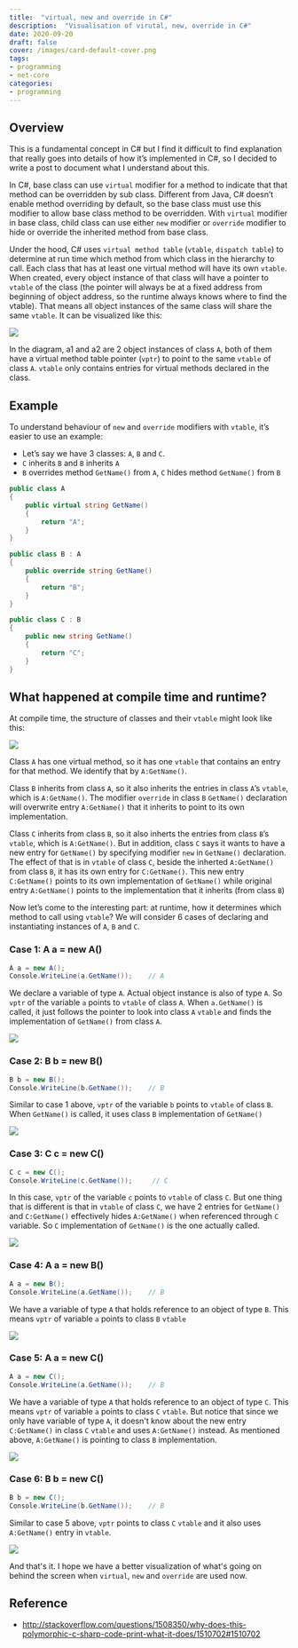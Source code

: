 ```yaml
---
title:  "virtual, new and override in C#"
description:  "Visualisation of virutal, new, override in C#"
date: 2020-09-20
draft: false
cover: /images/card-default-cover.png
tags:
- programming
- net-core
categories:
- programming
---
```


## Overview

This is a fundamental concept in C# but I find it difficult to find explanation that really goes into details of how it’s implemented in C#, so I decided to write a post to document what I understand about this.

In C#, base class can use `virtual` modifier for a method to indicate that that method can be overridden by sub class. Different from Java, C# doesn’t enable method overriding by default, so the base class must use this modifier to allow base class method to be overridden. With `virtual` modifier in base class, child class can use either `new` modifier or `override` modifier to hide or override the inherited method from base class.

Under the hood, C# uses `virtual method table` (`vtable`, `dispatch table`) to determine at run time which method from which class in the hierarchy to call. Each class that has at least one virtual method will have its own `vtable`. When created, every object instance of that class will have a pointer to `vtable` of the class (the pointer will always be at a fixed address from beginning of object address, so the runtime always knows where to find the vtable). That means all object instances of the same class will share the same `vtable`. It can be visualized like this:

![](images/VirtualDiagram1.png)

In the diagram, a1 and a2 are 2 object instances of class `A`, both of them have a virtual method table pointer (`vptr`) to point to the same `vtable` of class `A`. `vtable` only contains entries for virtual methods declared in the class.

## Example

To understand behaviour of `new` and `override` modifiers with `vtable`, it’s easier to use an example:

- Let’s say we have 3 classes: `A`, `B` and `C`.
- `C` inherits `B` and `B` inherits `A`
- `B` overrides method `GetName()` from `A`, `C` hides method `GetName()` from `B`

```csharp
public class A
{
    public virtual string GetName()
    {
        return "A";
    }
}

public class B : A
{
    public override string GetName()
    {
        return "B";
    }
}

public class C : B
{
    public new string GetName()
    {
        return "C";
    }
}
```

## What happened at compile time and runtime?

At compile time, the structure of classes and their `vtable` might look like this:

![](images/VirtualDiagram2.png)

Class `A` has one virtual method, so it has one `vtable` that contains an entry for that method. We identify that by `A:GetName()`.

Class `B` inherits from class `A`, so it also inherits the entries in class `A`’s `vtable`, which is `A:GetName()`. The modifier `override` in class `B` `GetName()` declaration will overwrite entry `A:GetName()` that it inherits to point to its own implementation.

Class `C` inherits from class `B`, so it also inherts the entries from class `B`’s `vtable`, which is `A:GetName()`. But in addition, class `C` says it wants to have a new entry for `GetName()` by specifying modifier `new` in `GetName()` declaration. The effect of that is in `vtable` of class `C`, beside the inherted `A:GetName()` from class `B`, it has its own entry for `C:GetName()`. This new entry `C:GetName()` points to its own implementation of `GetName()` while original entry `A:GetName()` points to the implementation that it inherits (from class `B`)

Now let’s come to the interesting part: at runtime, how it determines which method to call using `vtable`? We will consider 6 cases of declaring and instantiating instances of `A`, `B` and `C`.

### Case 1: A a = new A()

```csharp
A a = new A();
Console.WriteLine(a.GetName());    // A
```

We declare a variable of type `A`. Actual object instance is also of type `A`. So `vptr` of the variable `a` points to `vtable` of class `A`. When `a.GetName()` is called, it just follows the pointer to look into class `A` `vtable` and finds the implementation of `GetName()` from class `A`.

![](images/VirtualDiagram3.png)

### Case 2: B b = new B()

```csharp
B b = new B();
Console.WriteLine(b.GetName());    // B
```

Similar to case 1 above, `vptr` of the variable `b` points to `vtable` of class `B`. When `GetName()` is called, it uses class `B` implementation of `GetName()`

![](images/VirtualDiagram4.png)

### Case 3: C c = new C()

```csharp
C c = new C();
Console.WriteLine(c.GetName());     // C
```

In this case, `vptr` of the variable `c` points to `vtable` of class `C`. But one thing that is different is that in `vtable` of class `C`, we have 2 entries for `GetName()` and `C:GetName()` effectively hides `A:GetName()` when referenced through `C` variable. So `C` implementation of `GetName()` is the one actually called.

![](images/VirtualDiagram5.png)

### Case 4: A a = new B()

```csharp
A a = new B();
Console.WriteLine(a.GetName());    // B
```

We have a variable of type `A` that holds reference to an object of type `B`. This means `vptr` of variable `a` points to class `B` `vtable`

![](images/VirtualDiagram6.png)

### Case 5: A a = new C()

```csharp
A a = new C();
Console.WriteLine(a.GetName());    // B
```

We have a variable of type `A` that holds reference to an object of type `C`. This means `vptr` of variable `a` points to class `C` `vtable`. But notice that since we only have variable of type `A`, it doesn't know about the new entry `C:GetName()` in class `C` `vtable` and uses `A:GetName()` instead. As mentioned above, `A:GetName()` is pointing to class `B` implementation.

![](images/VirtualDiagram7.png)

### Case 6: B b = new C()

```csharp
B b = new C();
Console.WriteLine(b.GetName());    // B
```

Similar to case 5 above, `vptr` points to class `C` `vtable` and it also uses `A:GetName()` entry in `vtable`.

![](images/VirtualDiagram8.png)

And that's it. I hope we have a better visualization of what's going on behind the screen when `virtual`, `new` and `override` are used now.

## Reference

- http://stackoverflow.com/questions/1508350/why-does-this-polymorphic-c-sharp-code-print-what-it-does/1510702#1510702
